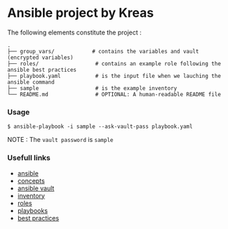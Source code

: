 # Ansible project by Kreas

The following elements constitute the project :

```
.
├── group_vars/            # contains the variables and vault (encrypted variables)
├── roles/                  # contains an example role following the ansible best practices
├── playbook.yaml           # is the input file when we lauching the ansible command
├── sample                  # is the example inventory
└── README.md               # OPTIONAL: A human-readable README file
```

### Usage

```shell script
$ ansible-playbook -i sample --ask-vault-pass playbook.yaml
```

NOTE : The `vault password` is `sample`

### Usefull links

- [ansible](https://docs.ansible.com)
- [concepts](https://docs.ansible.com/ansible/latest/network/getting_started/basic_concepts.html)
- [ansible vault](https://docs.ansible.com/ansible/latest/user_guide/vault.html)
- [inventory](https://docs.ansible.com/ansible/latest/user_guide/intro_inventory.html)
- [roles](https://docs.ansible.com/ansible/latest/user_guide/playbooks_reuse_roles.html)
- [playbooks](https://docs.ansible.com/ansible/latest/user_guide/playbooks.html)
- [best practices](https://docs.ansible.com/ansible/latest/user_guide/playbooks_best_practices.html)

